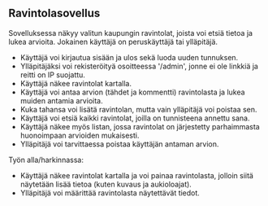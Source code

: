 ## Ravintolasovellus
Sovelluksessa näkyy valitun kaupungin ravintolat, joista voi etsiä tietoa ja lukea arvioita. Jokainen käyttäjä on peruskäyttäjä tai ylläpitäjä.

- Käyttäjä voi kirjautua sisään ja ulos sekä luoda uuden tunnuksen.
- Ylläpitäjäksi voi rekisteröityä osoitteessa '/admin', jonne ei ole linkkiä ja reitti on IP suojattu.
- Käyttäjä näkee ravintolat kartalla.
- Käyttäjä voi antaa arvion (tähdet ja kommentti) ravintolasta ja lukea muiden antamia arvioita.
- Kuka tahansa voi lisätä ravintolan, mutta vain ylläpitäjä voi poistaa sen.
- Käyttäjä voi etsiä kaikki ravintolat, joilla on tunnisteena annettu sana.
- Käyttäjä näkee myös listan, jossa ravintolat on järjestetty parhaimmasta huonoimpaan arvioiden mukaisesti.
- Ylläpitäjä voi tarvittaessa poistaa käyttäjän antaman arvion.

Työn alla/harkinnassa:
- Käyttäjä näkee ravintolat kartalla ja voi painaa ravintolasta, jolloin siitä näytetään lisää tietoa (kuten kuvaus ja aukioloajat).
- Ylläpitäjä voi määrittää ravintolasta näytettävät tiedot.
